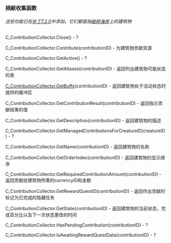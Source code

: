 ### 捐献收集函数

###### 这些功能已在[补丁7.2.0](https://wow.gamepedia.com/Patch_7.2.0)中添加。它们都是指[破碎海岸](https://wow.gamepedia.com/Broken_Shore)上的建筑物

C\_ContributionCollector.Close\(\) - ?

C\_ContributionCollector.Contribute\(contributionID\) - 为建筑物贡献资源

C\_ContributionCollector.GetActive\(\) - ?

C\_ContributionCollector.GetAtlases\(contributionID\) - 返回列出建筑物可能状态的表

[C\_ContributionCollector.GetBuffs](https://wow.gamepedia.com/API_C_ContributionCollector.GetBuffs)\(contributionID\) - 返回建筑物处于活动状态时提供的缓冲区

C\_ContributionCollector.GetContributionResult\(contributionID\) - 返回指示贡献结果的值

C\_ContributionCollector.GetDescription\(contributionID\) - 返回建筑物的描述

C\_ContributionCollector.GetManagedContributionsForCreatureID\(creatureID\) - ?

C\_ContributionCollector.GetName\(contributionID\) - 返回建筑物的名称

C\_ContributionCollector.GetOrderIndex\(contributionID\) - 返回建筑物的显示顺序

C\_ContributionCollector.GetRequiredContributionAmount\(contributionID\) - 返回贡献给建筑物所需的currencyID和金额

C\_ContributionCollector.GetRewardQuestID\(contributionID\) - 返回作出贡献时标记为已完成的隐藏任务

C\_ContributionCollector.GetState\(contributionID\) - 返回建筑物的当前状态，完成百分比以及下一次状态更改的时间

C\_ContributionCollector.HasPendingContribution\(contributionID\) - ?

C\_ContributionCollector.IsAwaitingRewardQuestData\(contributionID\) - ?

